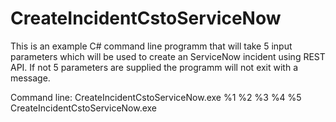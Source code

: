 # CreateIncidentCstoServiceNow

This is an example C# command line programm that will take 5 input parameters which will be used to 
create an ServiceNow incident using REST API. If not 5 parameters are supplied the programm will not
exit with a message.

Command line:
CreateIncidentCstoServiceNow.exe %1 %2 %3 %4 %5
CreateIncidentCstoServiceNow.exe <ServiceNow Instance Name> <Username> <Password> <Short Description> <Comment>